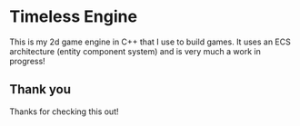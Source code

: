 # Timeless Engine

This is my 2d game engine in C++ that I use to build games. It uses an ECS architecture (entity component system) and is very much a work in progress!

## Thank you
Thanks for checking this out!

